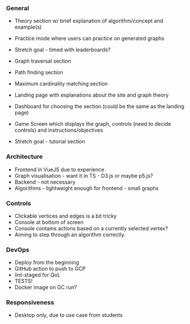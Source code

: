 ### General
* Theory section w/ brief explanation of algorithm/concept and example(s)
* Practice mode where users can practice on generated graphs
* Stretch goal - timed with leaderboards?

* Graph traversal section
* Path finding section
* Maximum cardinality matching section

* Landing page with explanations about the site and graph theory
* Dashboard for choosing the section (could be the same as the landing page)
* Game Screen which displays the graph, controls (need to decide controls) and instructions/objectives 
* Stretch goal - tutorial section


### Architecture
* Frontend in VueJS due to experience
* Graph visualisation - want it in TS - D3.js or maybe p5.js? 
* Backend - not necessary 
* Algorithms - lightweight enough for frontend - small graphs

### Controls
* Clickable vertices and edges is a bit tricky
* Console at bottom of screen
* Console contains actions based on a currently selected vertex?
* Aiming to step through an algorithm correctly.

### DevOps
* Deploy from the beginning
* GitHub action to push to GCP
* lint-staged for QoL
* TESTS!
* Docker image on GC run?

### Responsiveness
* Desktop only, due to use case from students
